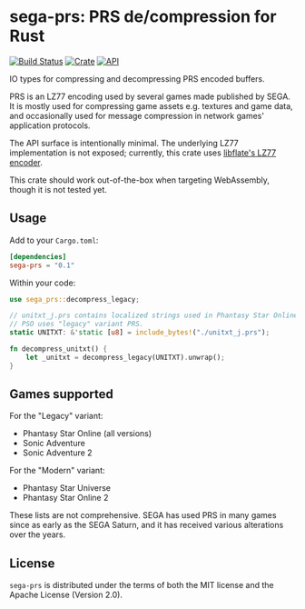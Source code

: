 # sega-prs: PRS de/compression for Rust

[![Build Status](https://travis-ci.org/HybridEidolon/rust-sega-prs.svg?branch=master)](https://travis-ci.org/HybridEidolon/rust-sega-prs)
[![Crate](https://img.shields.io/crates/v/sega-prs.svg)](https://crates.io/crates/sega-prs)
[![API](https://docs.rs/sega-prs/badge.svg)](https://docs.rs/sega-prs)

IO types for compressing and decompressing PRS encoded buffers.

PRS is an LZ77 encoding used by several games made published by SEGA. It is
mostly used for compressing game assets e.g. textures and game data, and
occasionally used for message compression in network games' application
protocols.

The API surface is intentionally minimal. The underlying LZ77 implementation is
not exposed; currently, this crate uses
[libflate's LZ77 encoder](https://crates.io/crates/libflate_lz77).

This crate should work out-of-the-box when targeting WebAssembly, though it is
not tested yet.

## Usage

Add to your `Cargo.toml`:

```toml
[dependencies]
sega-prs = "0.1"
```

Within your code:

```rust
use sega_prs::decompress_legacy;

// unitxt_j.prs contains localized strings used in Phantasy Star Online's UI.
// PSO uses "legacy" variant PRS.
static UNITXT: &'static [u8] = include_bytes!("./unitxt_j.prs");

fn decompress_unitxt() {
    let _unitxt = decompress_legacy(UNITXT).unwrap();
}
```

## Games supported

For the "Legacy" variant:

- Phantasy Star Online (all versions)
- Sonic Adventure
- Sonic Adventure 2

For the "Modern" variant:

- Phantasy Star Universe
- Phantasy Star Online 2

These lists are not comprehensive. SEGA has used PRS in many games since as
early as the SEGA Saturn, and it has received various alterations over the
years.

## License

`sega-prs` is distributed under the terms of both the MIT license and the Apache
License (Version 2.0).
